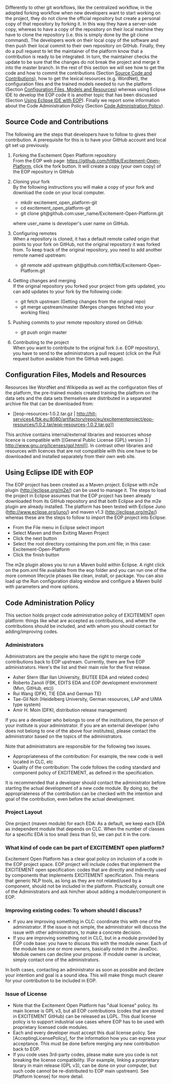 Differently to other git workflows, like the centralized workflow, in the adopted forking workflow when new developers want to start working on the project, they do not clone the official repository but create a personal copy of that repository by forking it. In this way they have a server-side copy, whereas to have a copy of the repository on their local machine they have to clone the repository (i.e. this is simply done by the git clone command). The developers work on their local copy of the software and then push their local commit to their own repository on GitHub. Finally, they do a pull request to let the maintainer of the platform know that a contribution is ready to be integrated. In turn, the maintainer checks the update to be sure that the changes do not break the project and merge it into the master branch.
In the rest of this section we will see how to get the code and how to commit the contributions (Section [Source Code and Contributions](#Getting_the_source_code_and_committing_the_contributions)), how to get the lexical resources (e.g. WordNet), the configuration files and the trained models needed to run the platform (Section [Configuration Files, Models and Resources](#Getting_the_resources_and_the_configuration_files)) whereas using Eclipse IDE to develop the EOP code it is another topic that has been discussed (Section [Using Eclipse IDE with EOP](#Using_Eclipse_IDE_with_EOP)). Finally we report some information about the Code Administration Policy (Section [Code Administration Policy](#Code_Administration_Policy)).



## <a name="Getting_the_source_code_and_committing_the_contributions"></a> Source Code and Contributions

The following are the steps that developers have to follow to gives their contribution. A prerequisite for this is to have your GitHub account and local git set up previously.


1. Forking the Excitement Open Platform repository  
From the EOP web page: https://github.com/hltfbk/Excitement-Open-Platform, click the fork button. It will create a copy (your own copy) of the EOP repository in GitHub


2. Cloning your fork  
By the following instructions you will make a copy of your fork and download the code on your local computer.

   <ul>
     <li> mkdir excitement_open_platform-git </li>
     <li> cd excitement_open_platform-git </li>
     <li> git clone git@github.com:user_name/Excitement-Open-Platform.git </li>
   </ul>

   where user_name is developer's user name on GitHub.


3. Configuring remotes  
When a repository is cloned, it has a default remote called origin that points to your fork on GitHub, not the original repository it was forked from. To keep track of the original repository, you need to add another remote named upstream:

   <ul>
     <li> git remote add upstream git@github.com:hltfbk/Excitement-Open-Platform.git </li>
   </ul>


4. Getting changes and merging  
If the original repository you forked your project from gets updated, you can add updates to your fork by the following code:

   <ul>
     <li> git fetch upstream (Getting changes from the original repo) </li>
     <li> git merge upstream/master (Merges changes fetched into your working files) </li>
   </ul>


5. Pushing commits to your remote repository stored on GitHub:
   <ul>
     <li> git push origin master </li>
   </ul>


6. Contributing to the project  
When you want to contribute to the original fork (i.e. EOP repository), you have to send to the administrators a pull request (click on the Pull request button available from the GitHub web page).



## <a name="Getting_the_resources_and_the_configuration_files"></a>Configuration Files, Models and Resources

Resources like WordNet and Wikipedia as well as the configuration files of the platform, the pre-trained models created training the platform on the data sets and the data sets themselves are distributed in a separated archive file that can be downloaded from:

* [[eop-resources-1.0.2.tar.gz | http://hlt-services4.fbk.eu:8080/artifactory/repo/eu/excitementproject/eop-resources/1.0.2.tar/eop-resources-1.0.2.tar.gz]]  

This archive contains internal/external libraries and resources whose licence is compatible with [[General Public License (GPL) version 3 | http://www.gnu.org/licenses/gpl.html]]. In contrast other libraries and resources with licences that are not compatible with this one have to be downloaded and installed separately from their own web site.  



## <a name="Using_Eclipse_IDE_with_EOP"></a> Using Eclipse IDE with EOP

The EOP project has been created as a Maven project. Eclipse with m2e plugin (http://eclipse.org/m2e/) can be used to manage it. The steps to load the project in Eclipse assumes that the EOP project has been already downloaded from its GitHub repository and that both Eclipse and the m2e plugin are already installed. The platform has been tested with Eclipse Juno (http://www.eclipse.org/juno/) and maven v1.3 (http://eclipse.org/m2e/) whereas these are the steps to follow to import the EOP project into Eclipse:

   <ul>
      <li> From the File menu in Eclipse select import </li>
      <li> Select Maven and then Exiting Maven Project </li>
      <li> Click the next button </li>
      <li> Select the root directory containing the pom.xml file; in this case: Excitement-Open-Platform </li>
      <li> Click the finish button </li>
   </ul>

The m2e plugin allows you to run a Maven build within Eclipse. A right click on the pom.xml file available from the eop folder and you can run one of the more common lifecycle phases like clean, install, or package. You can also load up the Run configuration dialog window and configure a Maven build with parameters and more options.



## <a name="Code_Administration_Policy"></a> Code Administration Policy

This section holds project code administration policy of EXCITEMENT open platform: things like what are accepted as contributions, and where the contributions should be included, and with whom you should contact for adding/improving codes. 

### Administrators 
Administrators are the people who have the right to merge code contributions back to EOP upstream. Currently, there are five EOP administrators. Here's the list and their main role for the first release. 

- Asher Stern (Bar Ilan University, BIUTEE EDA and related codes) 
- Roberto Zanoli (FBK, EDITS EDA and EOP development environment (Mvn, GitHub, etc)) 
- Rui Wang (DFKI, TIE EDA and German TE) 
- Tae-Gil Noh (Heidelberg University, German resources, LAP and UIMA type system)
- Amir H. Moin (DFKI, distribution release management)

If you are a developer who belongs to one of the institutions, the person of your institute is your administrator. If you are an external developer (who does not belong to one of the above four institutes), please contact the administrator based on the topics of the administrators.  

Note that administrators are responsible for the following two issues. 
+ Appropriateness of the contribution: For example, the new code is well located in CLC, etc  
+ Quality of the contribution: The code follows the coding standard and component policy of EXCITEMENT, as defined in the specification.  

It is recommended that a developer should contact the administrator before starting the actual development of a new code module. By doing so, the appropriateness of the contribution can be checked with the intention and goal of the contribution, even before the actual development. 

### Project Layout 
One project (maven module) for each EDA: As a default, we keep each EDA as independent module that depends on CLC. When the number of classes for a specific EDA is too small (less than 5), we can put it in the core.

### What kind of code can be part of EXCITEMENT open platform? 
Excitement Open Platform has a clear goal policy on inclusion of a code in the EOP project space. EOP project will include codes that implement the EXCITEMENT open specification: codes that are directly and indirectly used by components that implements EXCITEMENT specification. This means that generic NLP tools, as long as they are not related/used by a component, should not be included in the platform. 
Practically, consult one of the Administrators and ask him/her about adding a module/component in EOP. 


### Improving existing codes: To whom should I discuss?  
- If you are improving something in CLC: coordinate this with one of the administrator. If the issue is not simple, the administrator will discuss the issue with other administrators, to make a concrete decision. 
- If you are improving something not in CLC, but in a module provided by EOP code base: you have to discuss this with the module owner. Each of the module has one or more owners, basically noted in the JavaDoc. Module owners can decline your propose. If module owner is unclear, simply contact one of the administrators. 

In both cases, contacting an administrator as soon as possible and declare your intention and goal is a sound idea. This will make things much clearer for your contribution to be included in EOP. 

### Issue of License 
- Note that the Excitement Open Platform has "dual license" policy. Its main license is GPL v3, but all EOP contributions (codes that are stored in EXCITEMENT GitHub) can be released as LGPL. This dual license policy is to support industrial use cases where EOP has to be used with proprietary licensed code modules. 
- Each and every developer must accept this dual license policy. See [AcceptingLicensePolicy], for the information how you can express your acceptance. This must be done before merging any new contribution back to EOP. 
- If you code uses 3rd-party codes, please make sure you code is not breaking the license compatibility. (For example, linking a proprietary library in main release (GPL v3), can be done on your computer, but such code cannot be re-distributed to EOP main upstream). See [Platform license] for more detail. 
